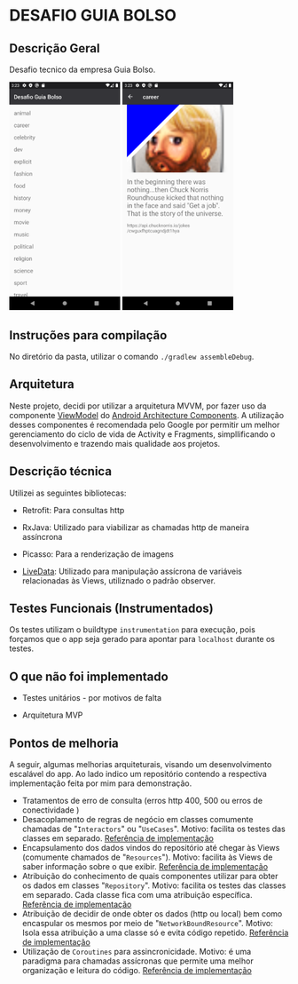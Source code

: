 # DESAFIO GUIA BOLSO

## Descrição Geral

Desafio tecnico da empresa Guia Bolso.

<img src="captures/Screenshot_1579908841.png" width="200">    
<img src="captures/Screenshot_1579908845.png" width="200">    



## Instruções para compilação

No diretório da pasta, utilizar o comando `./gradlew assembleDebug`.

## Arquitetura

Neste projeto, decidi por utilizar a arquitetura MVVM, por fazer uso da componente [ViewModel](https://developer.android.com/topic/libraries/architecture/viewmodel) do [Android Architecture Components](https://developer.android.com/topic/libraries/architecture).
A utilização desses componentes é recomendada pelo Google por permitir um melhor gerenciamento do ciclo de vida de Activity e Fragments, simpllificando o desenvolvimento e trazendo mais qualidade aos projetos.
 

## Descrição técnica

Utilizei as seguintes bibliotecas:
- Retrofit: Para consultas http 

- RxJava: Utilizado para viabilizar as chamadas http de maneira assíncrona

- Picasso: Para a renderização de imagens 

- [LiveData](https://developer.android.com/topic/libraries/architecture/livedata): Utilizado para manipulação assícrona de variáveis relacionadas às Views, utiliznado o padrão observer.


## Testes Funcionais (Instrumentados)

Os testes utilizam o buildtype ```instrumentation``` para execução, pois forçamos que o app seja gerado para apontar para `localhost` durante os testes.

## O que não foi implementado

- Testes unitários - por motivos de falta 

- Arquitetura MVP

## Pontos de melhoria

A seguir, algumas melhorias arquiteturais, visando um desenvolvimento escalável do app. 
Ao lado indico um repositório contendo a respectiva implementação feita por mim para demonstração.



- Tratamentos de erro de consulta (erros http 400, 500 ou erros de conectividade )
- Desacoplamento de regras de negócio em classes comumente chamadas de "`Interactors`" ou "`UseCases`". Motivo: facilita os testes das classes em separado. [Referência de implementação](https://github.com/rafaelanastacioalves/android-app-templates/blob/arch_comp_and_java/app/src/main/java/com/example/rafaelanastacioalves/moby/domain/interactors/MainEntityListInteractor.java)
- Encapsulamento dos dados vindos do repositório até chegar às Views (comumente chamados de "`Resources`"). Motivo: facilita às Views de saber informação sobre o que exibir. [Referência de implementação](https://github.com/rafaelanastacioalves/android-app-templates/blob/arch_comp_and_kotlin_coroutines/app/src/main/java/com/example/rafaelanastacioalves/moby/domain/entities/Resource.kt)
- Atribuição do conhecimento de quais componentes utilizar para obter os dados em classes "`Repository`". Motivo: facilita os testes das classes em separado. Cada classe fica com uma atribuição específica. [Referência de implementação](https://github.com/rafaelanastacioalves/android-app-templates/blob/arch_comp_and_kotlin_coroutines/app/src/main/java/com/example/rafaelanastacioalves/moby/retrofit/AppRepository.kt)
- Atribuição de decidir de onde obter os dados (http ou local) bem como encaspular os mesmos por meio de "`NetworkBoundResource`". Motivo: Isola essa atribuição a uma classe só e evita código repetido. [Referência de implementação](https://github.com/rafaelanastacioalves/android-app-templates/blob/arch_comp_and_kotlin_coroutines/app/src/main/java/com/example/rafaelanastacioalves/moby/retrofit/NetworkBoundResource.kt)
- Utilização de `Coroutines` para assincronicidade. Motivo: é uma paradigma para chamadas assícronas que permite uma melhor organização e leitura do código. [Referência de implementação](https://github.com/rafaelanastacioalves/android-app-templates/blob/arch_comp_and_kotlin_coroutines/app/src/main/java/com/example/rafaelanastacioalves/moby/domain/interactors/MainEntityListInteractor.kt)

